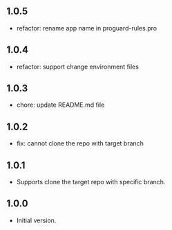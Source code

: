 ## 1.0.5
- refactor: rename app name in proguard-rules.pro

## 1.0.4
- refactor: support change environment files

## 1.0.3
- chore: update README.md file

## 1.0.2
- fix: cannot clone the repo with target branch

## 1.0.1
- Supports clone the target repo with specific branch.

## 1.0.0
- Initial version.